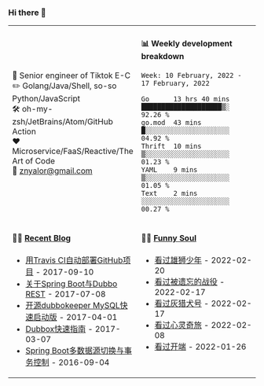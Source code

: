 ### Hi there 👋

<table>
<tr>
<td valign="middle" width="50%">


:briefcase: Senior engineer of Tiktok E-C<br/>
:pencil2: Golang/Java/Shell, so-so Python/JavaScript<br/>
:hammer_and_wrench: oh-my-zsh/JetBrains/Atom/GitHub Action<br/>
:hearts: Microservice/FaaS/Reactive/The Art of Code<br/>
:email: znyalor@gmail.com<br/>
</td>
<td valign="top" width="50%">

#### :bar_chart: Weekly development breakdown
<!--START_SECTION:waka-->
```text
Week: 10 February, 2022 - 17 February, 2022

Go      13 hrs 40 mins ████████████████████▒░  92.26 %
go.mod  43 mins        █░░░░░░░░░░░░░░░░░░░░░  04.92 %
Thrift  10 mins        ▒░░░░░░░░░░░░░░░░░░░░░  01.23 %
YAML    9 mins         ▒░░░░░░░░░░░░░░░░░░░░░  01.05 %
Text    2 mins         ░░░░░░░░░░░░░░░░░░░░░░  00.27 %
```
<!--END_SECTION:waka-->
</td>
</tr>

<tr>
<td valign="top" width="50%">

#### 🤹‍♀️ <a href="https://zylele.github.io/" target="_blank">Recent Blog</a>

<!-- START_SECTION:blog -->
* <a href='https://zylele.github.io/2017/09/10/%E7%94%A8Travis%20CI%E8%87%AA%E5%8A%A8%E9%83%A8%E7%BD%B2GitHub%E9%A1%B9%E7%9B%AE/' target='_blank'>用Travis CI自动部署GitHub项目</a> - 2017-09-10
* <a href='https://zylele.github.io/2017/07/08/%E5%85%B3%E4%BA%8ESpring%20Boot%E4%B8%8EDubbo%20REST/' target='_blank'>关于Spring Boot与Dubbo REST</a> - 2017-07-08
* <a href='https://zylele.github.io/2017/04/01/%E4%BA%8C%E6%AC%A1%E5%BC%80%E6%BA%90dubbokeeper%20MySQL%E5%BF%AB%E9%80%9F%E5%90%AF%E5%8A%A8%E7%89%88/' target='_blank'>开源dubbokeeper MySQL快速启动版</a> - 2017-04-01
* <a href='https://zylele.github.io/2017/03/07/dubbox%E5%BF%AB%E9%80%9F%E6%8C%87%E5%8D%97/' target='_blank'>Dubbox快速指南</a> - 2017-03-07
* <a href='https://zylele.github.io/2016/09/04/Spring%20Boot%E5%A4%9A%E6%95%B0%E6%8D%AE%E6%BA%90%E5%88%87%E6%8D%A2%E4%B8%8E%E4%BA%8B%E5%8A%A1%E6%8E%A7%E5%88%B6/' target='_blank'>Spring Boot多数据源切换与事务控制</a> - 2016-09-04
<!-- END_SECTION:blog -->
</td>
<td valign="top" width="50%">

#### 🤾‍♂️ <a href="https://www.douban.com/people/znyalor/" target="_blank">Funny Soul</a>

<!-- START_SECTION:douban -->
* <a href='http://movie.douban.com/subject/35144311/' target='_blank'>看过雄狮少年</a> - 2022-02-20
* <a href='http://movie.douban.com/subject/34803835/' target='_blank'>看过被遗忘的战役</a> - 2022-02-17
* <a href='http://movie.douban.com/subject/26871906/' target='_blank'>看过灰猎犬号</a> - 2022-02-17
* <a href='http://movie.douban.com/subject/24733428/' target='_blank'>看过心灵奇旅</a> - 2022-02-08
* <a href='http://movie.douban.com/subject/35332289/' target='_blank'>看过开端</a> - 2022-01-26
<!-- END_SECTION:douban -->
</td>
</tr>
</table>
